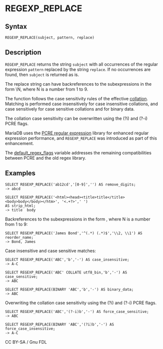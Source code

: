 # REGEXP\_REPLACE

## Syntax

```
REGEXP_REPLACE(subject, pattern, replace)
```

## Description

`REGEXP_REPLACE` returns the string `subject` with all occurrences of the regular expression `pattern` replaced by the string `replace`. If no occurrences are found, then `subject` is returned as is.

The replace string can have backreferences to the subexpressions in the form \N, where N is a number from 1 to 9.

The function follows the case sensitivity rules of the effective [collation](../../../data-types/string-data-types/character-sets/). Matching is performed case insensitively for case insensitive collations, and case sensitively for case sensitive collations and for binary data.

The collation case sensitivity can be overwritten using the (?i) and (?-i) PCRE flags.

MariaDB uses the [PCRE regular expression](pcre.md) library for enhanced regular expression performance, and `REGEXP_REPLACE` was introduced as part of this enhancement.

The [default\_regex\_flags](../../../../ha-and-performance/optimization-and-tuning/system-variables/server-system-variables.md#default_regex_flags) variable addresses the remaining compatibilities between PCRE and the old regex library.

## Examples

```
SELECT REGEXP_REPLACE('ab12cd','[0-9]','') AS remove_digits;
-> abcd

SELECT REGEXP_REPLACE('<html><head><title>title</title><body>body</body></htm>', '<.+?>',' ')
AS strip_html;
-> title  body
```

Backreferences to the subexpressions in the form , where N is a number from 1 to 9:

```
SELECT REGEXP_REPLACE('James Bond','^(.*) (.*)$','\\2, \\1') AS reorder_name;
-> Bond, James
```

Case insensitive and case sensitive matches:

```
SELECT REGEXP_REPLACE('ABC','b','-') AS case_insensitive;
-> A-C

SELECT REGEXP_REPLACE('ABC' COLLATE utf8_bin,'b','-') AS case_sensitive;
-> ABC

SELECT REGEXP_REPLACE(BINARY 'ABC','b','-') AS binary_data;
-> ABC
```

Overwriting the collation case sensitivity using the (?i) and (?-i) PCRE flags.

```
SELECT REGEXP_REPLACE('ABC','(?-i)b','-') AS force_case_sensitive;
-> ABC

SELECT REGEXP_REPLACE(BINARY 'ABC','(?i)b','-') AS force_case_insensitive;
-> A-C
```

CC BY-SA / Gnu FDL
